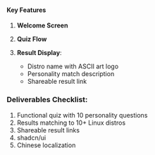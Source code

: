 #### **Key Features**
1. **Welcome Screen**

2. **Quiz Flow**

3. **Result Display**:
   - Distro name with ASCII art logo
   - Personality match description
   - Shareable result link

### Deliverables Checklist:
1. Functional quiz with 10 personality questions
2. Results matching to 10+ Linux distros
3. Shareable result links
4. shadcn/ui
5. Chinese localization